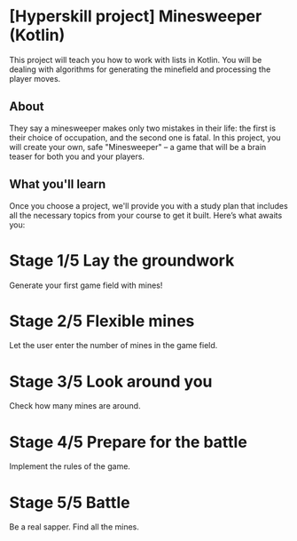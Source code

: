 # [Hyperskill project] Minesweeper (Kotlin)
This project will teach you how to work with lists in Kotlin. You will be dealing with algorithms for generating the minefield and processing the player moves.

## About
They say a minesweeper makes only two mistakes in their life: the first is their choice of occupation, and the second one is fatal. In this project, you will create your own, safe "Minesweeper" – a game that will be a brain teaser for both you and your players.

## What you'll learn
Once you choose a project, we'll provide you with a study plan that includes all the necessary topics from your course to get it built. Here’s what awaits you:

# Stage 1/5 Lay the groundwork
Generate your first game field with mines!

# Stage 2/5 Flexible mines
Let the user enter the number of mines in the game field.

# Stage 3/5 Look around you
Check how many mines are around.

# Stage 4/5 Prepare for the battle
Implement the rules of the game.

# Stage 5/5 Battle
Be a real sapper. Find all the mines.